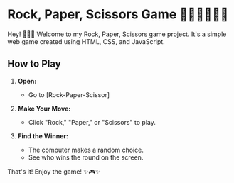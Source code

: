 # Rock, Paper, Scissors Game ✊🏻✌🏻✋🏻

Hey! 🙋🏻‍♀️ Welcome to my Rock, Paper, Scissors game project. It's a simple web game created using HTML, CSS, and JavaScript.

## How to Play

1. **Open:**
   - Go to [Rock-Paper-Scissor]

2. **Make Your Move:**
   - Click "Rock," "Paper," or "Scissors" to play.

3. **Find the Winner:**
   - The computer makes a random choice.
   - See who wins the round on the screen.

That's it! Enjoy the game! ✨🎮✨
